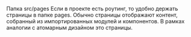 Папка src/pages
Если в проекте есть роутинг, то удобно держать страницы в папке pages. Обычно страницы отображают контент, собранный из импортированных модулей и компонентов. В рамках аналогии с атомарным дизайном это страницы.